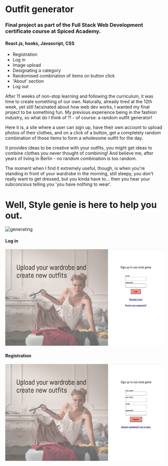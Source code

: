 # Outfit generator
### Final project as part of the Full Stack Web Development certificate course at Spiced Academy. 

#### React.js, hooks, Javascript, CSS

* Registration
* Log in
* Image upload
* Designating a category
* Randomised combination of items on button click
* 'About' section
* Log out

After 11 weeks of non-stop learning and following the curriculum, it was time to create something of our own. 
Naturally, already tired at the 12th week, yet still facsinated about how web dev works, I wanted my final project to be something fun.
My previous experience being in the fashion industry, so what do I think of ?! - of course: a random outfit generator! 

Here it is, a site where a user can sign up, have their own account to upload photos of their clothes, and on a click of a button, get a completely random combination of those items to form a wholesome outfit for the day.

It provides ideas to be creative with your outfits, you might get ideas to combine clothes you never thought of combining! And believe me, after years of living in Berlin - no random combination is too random.

The moment when I find it extremely useful, though, is when you're standing in front of your wardrobe in the morning, still sleepy, you don't really want to get dressed, but you kinda have to... then you hear your subconcious telling you 'you have *nothing* to wear'. 
# Well, Style genie is here to help you out. 

![generating](https://user-images.githubusercontent.com/52860802/89552346-4fe77f00-d80c-11ea-87c8-47b4903a072e.gif)

#### Log in
<img src="images/login.png" alt="log in page">


#### Registration
<img src="images/reg.png" alt="registration page">
